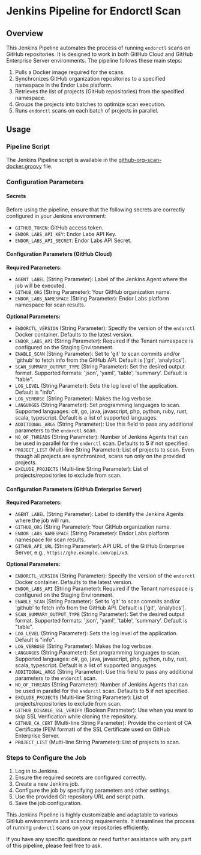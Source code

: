 # Jenkins Pipeline for Endorctl Scan

## Overview

This Jenkins Pipeline automates the process of running `endorctl` scans on GitHub repositories. It is designed to work in both GitHub Cloud and GitHub Enterprise Server environments. The pipeline follows these main steps:

1. Pulls a Docker image required for the scans.
2. Synchronizes GitHub organization repositories to a specified namespace in the Endor Labs platform.
3. Retrieves the list of projects (GitHub repositories) from the specified namespace.
4. Groups the projects into batches to optimize scan execution.
5. Runs `endorctl` scans on each batch of projects in parallel.

## Usage

### Pipeline Script

The Jenkins Pipeline script is available in the [github-org-scan-docker.groovy](https://github.com/endorlabs/jenkins-org-scan/blob/main/github-org-scan-docker.groovy) file.

### Configuration Parameters

#### Secrets

Before using the pipeline, ensure that the following secrets are correctly configured in your Jenkins environment:

- `GITHUB_TOKEN`: GitHub access token.
- `ENDOR_LABS_API_KEY`: Endor Labs API Key.
- `ENDOR_LABS_API_SECRET`: Endor Labs API Secret.

#### Configuration Parameters (GitHub Cloud)

**Required Parameters:**

- `AGENT_LABEL` (String Parameter): Label of the Jenkins Agent where the job will be executed.
- `GITHUB_ORG` (String Parameter): Your GitHub organization name.
- `ENDOR_LABS_NAMESPACE` (String Parameter): Endor Labs platform namespace for scan results.

**Optional Parameters:**

- `ENDORCTL_VERSION` (String Parameter): Specify the version of the `endorctl` Docker container. Defaults to the latest version.
- `ENDOR_LABS_API` (String Parameter): Required if the Tenant namespace is configured on the Staging Environment.
- `ENABLE_SCAN` (String Parameter): Set to 'git' to scan commits and/or 'github' to fetch info from the GitHub API. Default is ['git', 'analytics'].
- `SCAN_SUMMARY_OUTPUT_TYPE` (String Parameter): Set the desired output format. Supported formats: 'json', 'yaml', 'table', 'summary'. Default is "table".
- `LOG_LEVEL` (String Parameter): Sets the log level of the application. Default is "info".
- `LOG_VERBOSE` (String Parameter): Makes the log verbose.
- `LANGUAGES` (String Parameter): Set programming languages to scan. Supported languages: c#, go, java, javascript, php, python, ruby, rust, scala, typescript. Default is a list of supported languages.
- `ADDITIONAL_ARGS` (String Parameter): Use this field to pass any additional parameters to the `endorctl` scan.
- `NO_OF_THREADS` (String Parameter): Number of Jenkins Agents that can be used in parallel for the `endorctl` scan. Defaults to **5** if not specified.
- `PROJECT_LIST` (Multi-line String Parameter): List of projects to scan. Even though all projects are synchronized, scans run only on the provided projects.
- `EXCLUDE_PROJECTS` (Multi-line String Parameter): List of projects/repositories to exclude from scan.

#### Configuration Parameters (GitHub Enterprise Server)

**Required Parameters:**

- `AGENT_LABEL` (String Parameter): Label to identify the Jenkins Agents where the job will run.
- `GITHUB_ORG` (String Parameter): Your GitHub organization name.
- `ENDOR_LABS_NAMESPACE` (String Parameter): Endor Labs platform namespace for scan results.
- `GITHUB_API_URL` (String Parameter): API URL of the GitHub Enterprise Server, e.g., `https://ghe.example.com/api/v3`.

**Optional Parameters:**

- `ENDORCTL_VERSION` (String Parameter): Specify the version of the `endorctl` Docker container. Defaults to the latest version.
- `ENDOR_LABS_API` (String Parameter): Required if the Tenant namespace is configured on the Staging Environment.
- `ENABLE_SCAN` (String Parameter): Set to 'git' to scan commits and/or 'github' to fetch info from the GitHub API. Default is ['git', 'analytics'].
- `SCAN_SUMMARY_OUTPUT_TYPE` (String Parameter): Set the desired output format. Supported formats: 'json', 'yaml', 'table', 'summary'. Default is "table".
- `LOG_LEVEL` (String Parameter): Sets the log level of the application. Default is "info".
- `LOG_VERBOSE` (String Parameter): Makes the log verbose.
- `LANGUAGES` (String Parameter): Set programming languages to scan. Supported languages: c#, go, java, javascript, php, python, ruby, rust, scala, typescript. Default is a list of supported languages.
- `ADDITIONAL_ARGS` (String Parameter): Use this field to pass any additional parameters to the `endorctl` scan.
- `NO_OF_THREADS` (String Parameter): Number of Jenkins Agents that can be used in parallel for the `endorctl` scan. Defaults to **5** if not specified.
- `EXCLUDE_PROJECTS` (Multi-line String Parameter): List of projects/repositories to exclude from scan.
- `GITHUB_DISABLE_SSL_VERIFY` (Boolean Parameter): Use when you want to skip SSL Verification while cloning the repository.
- `GITHUB_CA_CERT` (Multi-line String Parameter): Provide the content of CA Certificate (PEM format) of the SSL Certificate used on GitHub Enterprise Server.
- `PROJECT_LIST` (Multi-line String Parameter): List of projects to scan.

### Steps to Configure the Job

1. Log in to Jenkins.
2. Ensure the required secrets are configured correctly.
3. Create a new Jenkins job.
4. Configure the job by specifying parameters and other settings.
5. Use the provided Git repository URL and script path.
6. Save the job configuration.

This Jenkins Pipeline is highly customizable and adaptable to various GitHub environments and scanning requirements. It streamlines the process of running `endorctl` scans on your repositories efficiently.

If you have any specific questions or need further assistance with any part of this pipeline, please feel free to ask.
